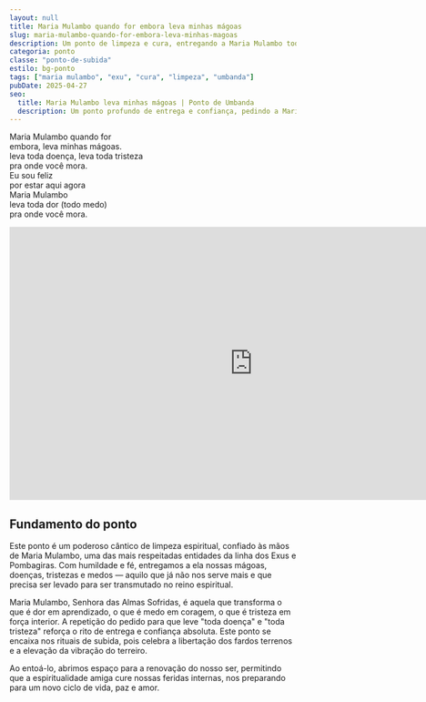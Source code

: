 ```yaml
---
layout: null
title: Maria Mulambo quando for embora leva minhas mágoas
slug: maria-mulambo-quando-for-embora-leva-minhas-magoas
description: Um ponto de limpeza e cura, entregando a Maria Mulambo todas as dores, mágoas e medos, para que sejam transmutados em luz.
categoria: ponto
classe: "ponto-de-subida"
estilo: bg-ponto
tags: ["maria mulambo", "exu", "cura", "limpeza", "umbanda"]
pubDate: 2025-04-27
seo:
  title: Maria Mulambo leva minhas mágoas | Ponto de Umbanda
  description: Um ponto profundo de entrega e confiança, pedindo a Maria Mulambo que leve embora nossas dores, tristezas e doenças.
---
```


Maria Mulambo quando for  
embora, leva minhas mágoas.  
leva toda doença, leva toda tristeza  
pra onde você mora.  
Eu sou feliz  
por estar aqui agora  
Maria Mulambo  
leva toda dor (todo medo)  
pra onde você mora.

<iframe width="853" height="480" src="https://www.youtube.com/embed/Yqk6N4RrNG8" title="PONTO DE LIMPEZA / antes da Dona Maria mulambo subir." frameborder="0" allow="accelerometer; autoplay; clipboard-write; encrypted-media; gyroscope; picture-in-picture; web-share" referrerpolicy="strict-origin-when-cross-origin" allowfullscreen></iframe>

## Fundamento do ponto

Este ponto é um poderoso cântico de limpeza espiritual, confiado às mãos de Maria Mulambo, uma das mais respeitadas entidades da linha dos Exus e Pombagiras. Com humildade e fé, entregamos a ela nossas mágoas, doenças, tristezas e medos — aquilo que já não nos serve mais e que precisa ser levado para ser transmutado no reino espiritual.

Maria Mulambo, Senhora das Almas Sofridas, é aquela que transforma o que é dor em aprendizado, o que é medo em coragem, o que é tristeza em força interior. A repetição do pedido para que leve "toda doença" e "toda tristeza" reforça o rito de entrega e confiança absoluta. Este ponto se encaixa nos rituais de subida, pois celebra a libertação dos fardos terrenos e a elevação da vibração do terreiro.

Ao entoá-lo, abrimos espaço para a renovação do nosso ser, permitindo que a espiritualidade amiga cure nossas feridas internas, nos preparando para um novo ciclo de vida, paz e amor.
